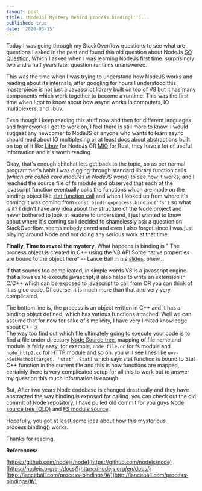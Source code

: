 ```yaml
---
layout: post
title: (NodeJS) Mystery Behind process.binding('')...
published: true
date: '2020-03-15'
---
```




Today I was going through my StackOverflow questions to see what are questions I asked in the past and found this old question about NodeJs [SO Question](https://stackoverflow.com/questions/45811559/how-to-find-a-source-file-used-in-process-binding-in-node-source-code), Which I asked when I was learning NodeJs first time. surprisingly two and a half years later question remains unanswered. 

This was the time when I was trying to understand how NodeJS works and reading about its internals, after googling for hours I understood this masterpiece is not just a Javascript library built on top of V8 but it has many components which work together to become a runtime. This was the first time when I got to know about how async works in computers, IO multiplexers, and libuv.  

Even though I keep reading this stuff now and then for different languages and frameworks I get to work on, I feel there is still more to know. I would suggest any newcomer to NodeJS or anyone who wants to learn async should read about IO multiplexing or at least docs about abstractions built on top of it like [Libuv](https://github.com/libuv/libuv) for NodeJs OR [MIO](https://github.com/tokio-rs/mio) for Rust, they have a lot of useful information and it's worth reading.

Okay, that's enough chitchat lets get back to the topic, so as per normal programmer's habit I was digging through standard library function calls (_which are called core modules in NodeJS world_) to see how it works, and I reached the  source file of fs module and observed that each of the javascript function eventually calls the functions which are made on the binding object like [stat function call](https://github.com/nodejs/node/blob/ab8bf26994677a5f0823b3810668f6cfa18374d9/lib/fs.js#L882) and when I looked up from where it's coming it was coming from `const binding=process.binding('fs')` so what is it? I didn't have any idea about the structure of the Node project and never bothered to look at readme to understand, I just wanted to know about where it's coming so I decided to shamelessly ask a question on StackOverflow. seems nobody cared and even I also forgot since I was just playing around Node and not doing any serious work at that time.

**Finally, Time to reveal the mystery**. What happens is binding is "
The process object is created in C++ using the V8 API
Some native properties are bound to the object here" --  Lance Ball in his [slides](http://lanceball.com/process-bindings/#/). phew...

If that sounds too complicated, in simple words V8 is a javascript engine that allows us to execute javascript, it also helps to write an extension in C/C++ which can be exposed to javascript to call from OR you can think of it as glue code. Of course, it is much more than that and very very complicated.

The bottom line is, the process is an object written in C++ and It has a binding object defined, which has various functions attached. Well we can assume that for now for sake of simplicity, I have very limited knowledge about C++ :(  
The way too find out which file ultimately going to execute your code is to find a file under directory [Node Source tree](https://github.com/nodejs/node/tree/master/src), mapping of file name and module is fairly easy, for example, `node_file.cc` for fs module and `node_http2.cc` for HTTP module and so on.
you will see lines like `env->SetMethod(target, 'stat', Stat)`  which says stat function is bound to Stat C++ function in the current file and this is how functions are mapped, certainly there is very complicated setup for all this to work but to answer my question this much information is enough. 

But, After two years Node codebase is changed drastically and they have abstracted the way binding is exposed for calling. you can check out the old commit of Node repository, I have pulled old commit for you guys   [Node source tree (OLD)](https://github.com/nodejs/node/tree/ab8bf26994677a5f0823b3810668f6cfa18374d9) and [FS module source](https://github.com/nodejs/node/blob/ab8bf26994677a5f0823b3810668f6cfa18374d9/src/node_file.cc).  



Hopefully, you got at least some idea about how this mysterious process.binding() works. 

Thanks for reading.  




**References:**  

[https://github.com/nodejs/node](https://github.com/nodejs/node)  
[https://nodejs.org/en/docs/](https://nodejs.org/en/docs/)  
[http://lanceball.com/process-bindings/#/](http://lanceball.com/process-bindings/#/)
